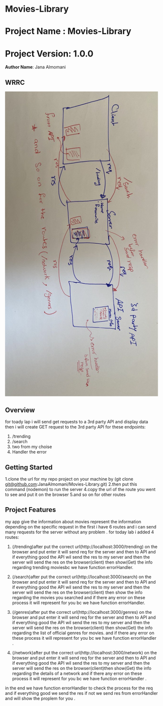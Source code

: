# Movies-Library

# Project Name : Movies-Library
# Project Version: 1.0.0

**Author Name**: Jana Almomani

## WRRC

![WRRC](./images/WRRC2.jpg)

## Overview
for toady lap i will send get requests to a 3rd party API and display data
then i will create GET request to the 3rd party API for these endpoints:
1. /trending 
2. /search
3. two from my choise
4. Handler the error

## Getting Started
<!-- What are the steps that a user must take in order to build this app on their own machine and get it running? -->
 1.clone the url for my repo project on your machine by (git clone git@github.com:JanaAlmomani/Movies-Library.git)
2.then put this command (nodemon) to run the server 
4.copy the url of the route you went to see and put it on the browser
5.and so on for other routes

## Project Features
<!-- What are the features included in you app -->
my app give the information about movies represent the information depending on the specific request
in the first i have 6 routes and i can send many requests
for the server without any problem .
for today lab i added 4 routes:
1. (/trending)after put the correct url(http://localhost:3000/trending) on the browser and put enter it will send req for the server and then to API and if everything good the API wil send the res to my server and then the server will send the res on the browser(client) then show(Get)  the info regarding trending moviesbc we have function errorHandler.

2. (/search)after put the correct url(http://localhost:3000/search) on the browser and put enter it will send req for the server and then to API and if everything good the API wil send the res to my server and then the server will send the res on the browser(client) then show the info regarding the movies you searched and if there any error on these process it will represent for you bc we have function errorHandler.

3. (/genres)after put the correct url(http://localhost:3000/genres) on the browser and put enter it will send req for the server and then to API and if everything good the API wil send the res to my server and then the server will send the res on the browser(client) then show(Get) the info regarding the list of official genres for movies. and if there any error on these process it will represent for you bc we have function errorHandler .

4. (/network)after put the correct url(http://localhost:3000/network) on the browser and put enter it will send req for the server and then to API and if everything good the API wil send the res to my server and then the server will send the res on the browser(client)then  show(Get) the info regarding the details of a network and if there any error on these process it will represent for you bc we have function errorHandler .

 in the end we have function errorHandler to check the process for the req and if everything good we send the res if not we send res from errorHandler and will show the proplem for you .